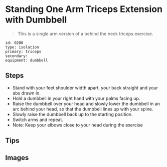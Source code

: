 # Standing One Arm Triceps Extension with Dumbbell
> This is a single arm version of a behind the neck triceps exercise.

``` 
id: 0200 
type: isolation 
primary: triceps 
secondary:  
equipment: dumbbell 
``` 

## Steps

 - Stand with your feet shoulder width apart, your back straight and your abs drawn in.
 - Hold a dumbbell in your right hand with your palms facing up.
 - Raise the dumbbell over your head and slowly lower the dumbbell in an arc behind your head, so that the dumbbell lines up with your spine.
 - Slowly raise the dumbbell back up to the starting position.
 - Switch arms and repeat.
 - Note: Keep your elbows close to your head during the exercise

## Tips


## Images

